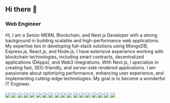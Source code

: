 ## Hi there 👋

### Web Engineer

Hi, I am a Senior MERN, Blockchain, and Next.js Developer with a strong background in building scalable and high-performance web applications. My expertise lies in developing full-stack solutions using MongoDB, Express.js, React.js, and Node.js. I have extensive experience working with blockchain technologies, including smart contracts, decentralized applications (DApps), and Web3 integrations. With Next.js, I specialize in creating fast, SEO-friendly, and server-side rendered applications. I am passionate about optimizing performance, enhancing user experience, and implementing cutting-edge technologies. My goal is to become a wonderful IT Engineer.
####      ![](https://img.shields.io/badge/Vue-blue) ![](https://img.shields.io/badge/Nuxt-blue) ![](https://img.shields.io/badge/React-blue) ![](https://img.shields.io/badge/Mobile-blue) ![](https://img.shields.io/badge/Next-blue) ![](https://img.shields.io/badge/Node-blue) ![](https://img.shields.io/badge/Database-blue) ![](https://img.shields.io/badge/Tailwind-blue) ![](https://img.shields.io/badge/AWS-blue) ![](https://img.shields.io/badge/Python-blue) ![](https://img.shields.io/badge/AI-blue) ![](https://img.shields.io/badge/ASP.NET-blue) ![](https://img.shields.io/badge/Angular-blue)  ![](https://img.shields.io/badge/TypeScript-blue) ![](https://img.shields.io/badge/Java%Spring-blue) ![](https://img.shields.io/badge/Django-blue) ![](https://img.shields.io/badge/Flask-blue) ![](https://img.shields.io/badge/Nest.js-blue)
<h1 align="center"></h1>

<img height="150px" />
<br/>  



